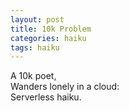 ```yaml
---
layout: post
title: 10k Problem
categories: haiku
tags: haiku
---
```

A 10k poet,  
Wanders lonely in a cloud:    
Serverless haiku.  
  
